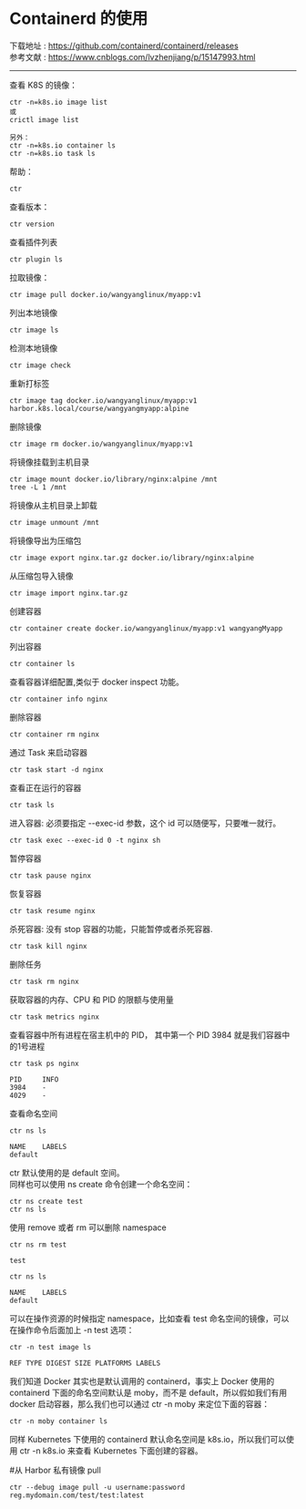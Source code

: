 # Containerd 的使用

下载地址 : https://github.com/containerd/containerd/releases    
参考文献 : https://www.cnblogs.com/lvzhenjiang/p/15147993.html

---
查看 K8S 的镜像：

	ctr -n=k8s.io image list
	或
	crictl image list 
	
	另外：
	ctr -n=k8s.io container ls
	ctr -n=k8s.io task ls

帮助：

	ctr

查看版本：

	ctr version

查看插件列表
		
	ctr plugin ls

拉取镜像：

	ctr image pull docker.io/wangyanglinux/myapp:v1

列出本地镜像

	ctr image ls
	
检测本地镜像

	ctr image check

重新打标签

	ctr image tag docker.io/wangyanglinux/myapp:v1 harbor.k8s.local/course/wangyangmyapp:alpine

删除镜像

	ctr image rm docker.io/wangyanglinux/myapp:v1

将镜像挂载到主机目录
	
	ctr image mount docker.io/library/nginx:alpine /mnt
	tree -L 1 /mnt

将镜像从主机目录上卸载

	ctr image unmount /mnt

将镜像导出为压缩包

	ctr image export nginx.tar.gz docker.io/library/nginx:alpine

从压缩包导入镜像

	ctr image import nginx.tar.gz

创建容器

	ctr container create docker.io/wangyanglinux/myapp:v1 wangyangMyapp

列出容器
	
	ctr container ls

查看容器详细配置,类似于 docker inspect 功能。

	ctr container info nginx

删除容器

	ctr container rm nginx

通过 Task 来启动容器

	ctr task start -d nginx
	
查看正在运行的容器

	ctr task ls

进入容器:  必须要指定 --exec-id 参数，这个 id 可以随便写，只要唯一就行。
	
	ctr task exec --exec-id 0 -t nginx sh

暂停容器

	ctr task pause nginx

恢复容器

	ctr task resume nginx
	
杀死容器: 没有 stop 容器的功能，只能暂停或者杀死容器.

	ctr task kill nginx

删除任务

	ctr task rm nginx
	
获取容器的内存、CPU 和 PID 的限额与使用量

	ctr task metrics nginx
	
查看容器中所有进程在宿主机中的 PID， 其中第一个 PID 3984 就是我们容器中的1号进程
	
	ctr task ps nginx
	
	PID     INFO
	3984    -
	4029    -

查看命名空间

	ctr ns ls
	
	NAME    LABELS
	default

ctr 默认使用的是 default 空间。  
同样也可以使用 ns create 命令创建一个命名空间：

	ctr ns create test
	ctr ns ls

使用 remove 或者 rm 可以删除 namespace

	ctr ns rm test
	
	test

	ctr ns ls

	NAME    LABELS
	default

可以在操作资源的时候指定 namespace，比如查看 test 命名空间的镜像，可以在操作命令后面加上 -n test 选项：

	ctr -n test image ls

	REF TYPE DIGEST SIZE PLATFORMS LABELS


我们知道 Docker 其实也是默认调用的 containerd，事实上 Docker 使用的 containerd 下面的命名空间默认是 moby，而不是 default，所以假如我们有用 docker 启动容器，那么我们也可以通过 ctr -n moby 来定位下面的容器：

	ctr -n moby container ls

同样 Kubernetes 下使用的 containerd 默认命名空间是 k8s.io，所以我们可以使用 ctr -n k8s.io 来查看 Kubernetes 下面创建的容器。

#从 Harbor 私有镜像 pull

	ctr --debug image pull -u username:password reg.mydomain.com/test/test:latest


